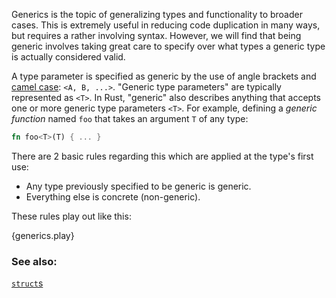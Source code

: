 Generics is the topic of generalizing types and functionality to broader
cases. This is extremely useful in reducing code duplication in many ways,
but requires a rather involving syntax. However, we will find that being 
generic involves taking great care to specify over what types a generic type 
is actually considered valid.

A type parameter is specified as generic by the use of angle brackets and
[camel case][camelcase]: `<A, B, ...>`. "Generic type parameters" are
typically represented as `<T>`. In Rust, "generic" also describes anything that
accepts one or more generic type parameters `<T>`. For example, defining a
*generic function* named `foo` that takes an argument `T` of any type:

```rust
fn foo<T>(T) { ... }
```

There are 2 basic rules regarding this which are applied at the type's first use:

* Any type previously specified to be generic is generic.
* Everything else is concrete (non-generic).

These rules play out like this:

{generics.play}

### See also:

[`struct`s][structs]

[structs]: /custom_types/structs.html
[camelcase]: https://en.wikipedia.org/wiki/CamelCase